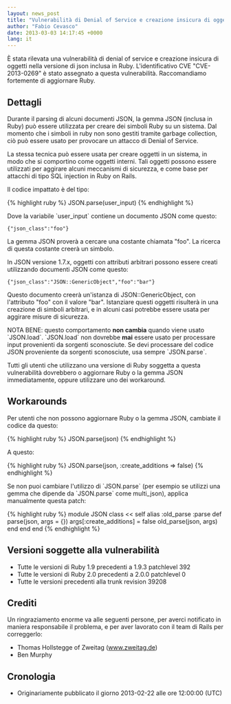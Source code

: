 ```yaml
---
layout: news_post
title: "Vulnerabilità di Denial of Service e creazione insicura di oggetti in JSON (CVE-2013-0269)"
author: "Fabio Cevasco"
date: 2013-03-03 14:17:45 +0000
lang: it
---
```


È stata rilevata una vulnerabilità di denial of service e
creazione insicura di oggetti nella versione di json inclusa in Ruby.
L\'identificativo CVE \"CVE-2013-0269\" è stato assegnato a questa
vulnerabilità. Raccomandiamo fortemente di aggiornare Ruby.

## Dettagli

Durante il parsing di alcuni documenti JSON, la gemma JSON (inclusa in
Ruby) può essere utilizzata per creare dei simboli Ruby su un sistema.
Dal momento che i simboli in ruby non sono gestiti tramite garbage
collection, ciò può essere usato per provocare un attacco di Denial of
Service.

La stessa tecnica può essere usata per creare oggetti in un sistema, in
modo che si comportino come oggetti interni. Tali oggetti possono essere
utilizzati per aggirare alcuni meccanismi di sicurezza, e come base per
attacchi di tipo SQL injection in Ruby on Rails.

Il codice impattato è del tipo:

{% highlight ruby %}
JSON.parse(user_input)
{% endhighlight %}

Dove la variabile \`user\_input\` contiene un documento JSON come
questo:

    {"json_class":"foo"}

La gemma JSON proverà a cercare una costante chiamata \"foo\". La
ricerca di questa costante creerà un simbolo.

In JSON versione 1.7.x, oggetti con attributi arbitrari possono essere
creati utilizzando documenti JSON come questo:

    {"json_class":"JSON::GenericObject","foo":"bar"}

Questo documento creerà un\'istanza di JSON::GenericObject, con
l\'attributo \"foo\" con il valore \"bar\". Istanziare questi oggetti
risulterà in una creazione di simboli arbitrari, e in alcuni casi
potrebbe essere usata per aggirare misure di sicurezza.

NOTA BENE: questo comportamento **non cambia** quando viene usato
\`JSON.load\`. \`JSON.load\` non dovrebbe **mai** essere usato per
processare input provenienti da sorgenti sconosciute. Se devi processare
del codice JSON proveniente da sorgenti sconosciute, usa sempre
\`JSON.parse\`.

Tutti gli utenti che utilizzano una versione di Ruby soggetta a questa
vulnerabilità dovrebbero o aggiornare Ruby o la gemma JSON
immediatamente, oppure utilizzare uno dei workaround.

## Workarounds

Per utenti che non possono aggiornare Ruby o la gemma JSON, cambiate il
codice da questo:

{% highlight ruby %}
JSON.parse(json)
{% endhighlight %}

A questo:

{% highlight ruby %}
JSON.parse(json, :create_additions => false)
{% endhighlight %}

Se non puoi cambiare l\'utilizzo di \`JSON.parse\` (per esempio se
utilizzi una gemma che dipende da \`JSON.parse\` come multi\_json),
applica manualmente questa patch:

{% highlight ruby %}
module JSON
  class << self
    alias :old_parse :parse
    def parse(json, args = {})
      args[:create_additions] = false
      old_parse(json, args)
    end
  end
end
{% endhighlight %}

## Versioni soggette alla vulnerabilità

* Tutte le versioni di Ruby 1.9 precedenti a 1.9.3 patchlevel 392
* Tutte le versioni di Ruby 2.0 precedenti a 2.0.0 patchlevel 0
* Tutte le versioni precedenti alla trunk revision 39208

## Crediti

Un ringraziamento enorme va alle seguenti persone, per averci notificato
in maniera responsabile il problema, e per aver lavorato con il team di
Rails per correggerlo:

* Thomas Hollstegge of Zweitag (www.zweitag.de)
* Ben Murphy

## Cronologia

* Originariamente pubblicato il giorno 2013-02-22 alle ore 12:00:00
  (UTC)

